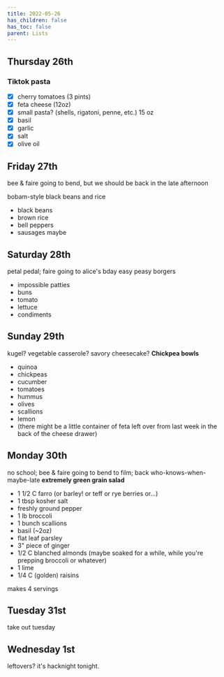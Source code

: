 ```yaml
---
title: 2022-05-26
has_children: false
has_toc: false
parent: Lists
---
```


## Thursday 26th
### Tiktok pasta
- [x] cherry tomatoes (3 pints)
- [x] feta cheese (12oz)
- [x] small pasta? (shells, rigatoni, penne, etc.) 15 oz
- [x] basil
- [x] garlic
- [x] salt
- [x] olive oil

## Friday 27th
bee & faire going to bend, but we should be back in the late afternoon

bobam-style black beans and rice
- black beans
- brown rice
- bell peppers
- sausages maybe


## Saturday 28th
petal pedal; faire going to alice's bday
easy peasy borgers
- impossible patties
- buns
- tomato
- lettuce
- condiments

## Sunday 29th
kugel? vegetable casserole? savory cheesecake?
**Chickpea bowls**
- quinoa
- chickpeas
- cucumber
- tomatoes
- hummus
- olives
- scallions
- lemon
- (there might be a little container of feta left over from last week in the back of the cheese drawer)


## Monday 30th
no school; bee & faire going to bend to film; back who-knows-when-maybe-late
**extremely green grain salad**
- 1 1/2 C farro (or barley! or teff or rye berries or...)
- 1 tbsp kosher salt
- freshly ground pepper
- 1 lb broccoli
- 1 bunch scallions
- basil (~2oz)
- flat leaf parsley
- 3" piece of ginger
- 1/2 C blanched almonds (maybe soaked for a while, while you're prepping broccoli or whatever)
- 1 lime
- 1/4 C (golden) raisins 

makes 4 servings

## Tuesday 31st
take out tuesday

## Wednesday 1st

leftovers? it's hacknight tonight.